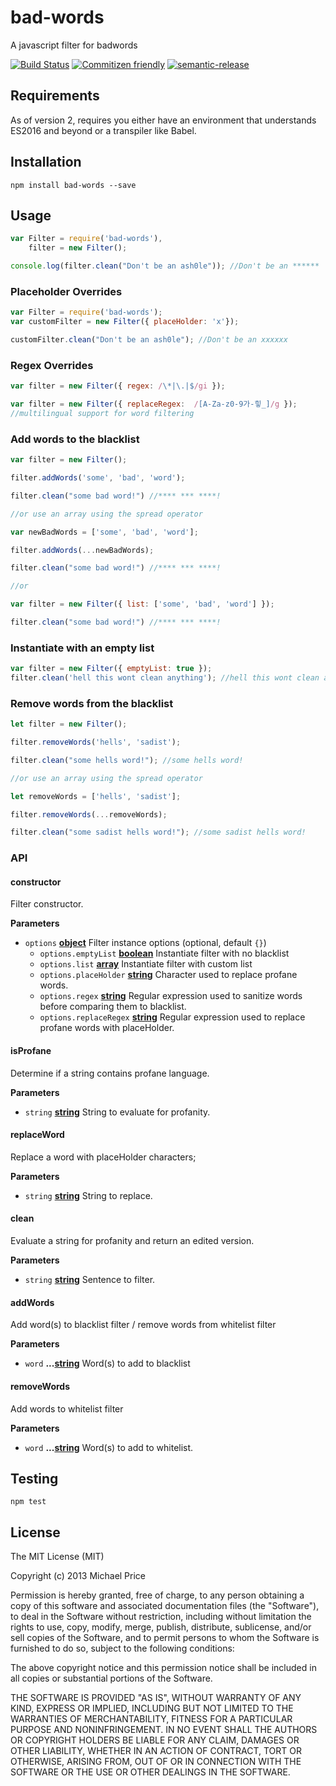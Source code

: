 # bad-words

A javascript filter for badwords

[![Build Status](https://travis-ci.org/web-mech/badwords.svg?branch=master)](https://travis-ci.org/web-mech/badwords)
[![Commitizen friendly](https://img.shields.io/badge/commitizen-friendly-brightgreen.svg)](http://commitizen.github.io/cz-cli/)
[![semantic-release](https://img.shields.io/badge/%20%20%F0%9F%93%A6%F0%9F%9A%80-semantic--release-e10079.svg?style=flat-square)](https://github.com/semantic-release/semantic-release)

## Requirements

As of version 2, requires you either have an environment that understands ES2016 and beyond or a transpiler like Babel.

## Installation

    npm install bad-words --save

## Usage

```js
var Filter = require('bad-words'),
    filter = new Filter();

console.log(filter.clean("Don't be an ash0le")); //Don't be an ******
```

### Placeholder Overrides

```js
var Filter = require('bad-words');
var customFilter = new Filter({ placeHolder: 'x'});

customFilter.clean("Don't be an ash0le"); //Don't be an xxxxxx
```

### Regex Overrides

```js
var filter = new Filter({ regex: /\*|\.|$/gi });

var filter = new Filter({ replaceRegex:  /[A-Za-z0-9가-힣_]/g }); 
//multilingual support for word filtering
```

### Add words to the blacklist

```js
var filter = new Filter(); 

filter.addWords('some', 'bad', 'word');

filter.clean("some bad word!") //**** *** ****!

//or use an array using the spread operator

var newBadWords = ['some', 'bad', 'word'];

filter.addWords(...newBadWords);

filter.clean("some bad word!") //**** *** ****!

//or

var filter = new Filter({ list: ['some', 'bad', 'word'] }); 

filter.clean("some bad word!") //**** *** ****!
```

### Instantiate with an empty list

```js
var filter = new Filter({ emptyList: true }); 
filter.clean('hell this wont clean anything'); //hell this wont clean anything
```

### Remove words from the blacklist

```js
let filter = new Filter(); 

filter.removeWords('hells', 'sadist');

filter.clean("some hells word!"); //some hells word!

//or use an array using the spread operator

let removeWords = ['hells', 'sadist'];

filter.removeWords(...removeWords);

filter.clean("some sadist hells word!"); //some sadist hells word!
```

### API

<!-- Generated by documentation.js. Update this documentation by updating the source code. -->

#### constructor

Filter constructor.

**Parameters**

-   `options` **[object](https://developer.mozilla.org/en-US/docs/Web/JavaScript/Reference/Global_Objects/Object)** Filter instance options (optional, default `{}`)
    -   `options.emptyList` **[boolean](https://developer.mozilla.org/en-US/docs/Web/JavaScript/Reference/Global_Objects/Boolean)** Instantiate filter with no blacklist
    -   `options.list` **[array](https://developer.mozilla.org/en-US/docs/Web/JavaScript/Reference/Global_Objects/Array)** Instantiate filter with custom list
    -   `options.placeHolder` **[string](https://developer.mozilla.org/en-US/docs/Web/JavaScript/Reference/Global_Objects/String)** Character used to replace profane words.
    -   `options.regex` **[string](https://developer.mozilla.org/en-US/docs/Web/JavaScript/Reference/Global_Objects/String)** Regular expression used to sanitize words before comparing them to blacklist.
    -   `options.replaceRegex` **[string](https://developer.mozilla.org/en-US/docs/Web/JavaScript/Reference/Global_Objects/String)** Regular expression used to replace profane words with placeHolder.

#### isProfane

Determine if a string contains profane language.

**Parameters**

-   `string` **[string](https://developer.mozilla.org/en-US/docs/Web/JavaScript/Reference/Global_Objects/String)** String to evaluate for profanity.

#### replaceWord

Replace a word with placeHolder characters;

**Parameters**

-   `string` **[string](https://developer.mozilla.org/en-US/docs/Web/JavaScript/Reference/Global_Objects/String)** String to replace.

#### clean

Evaluate a string for profanity and return an edited version.

**Parameters**

-   `string` **[string](https://developer.mozilla.org/en-US/docs/Web/JavaScript/Reference/Global_Objects/String)** Sentence to filter.

#### addWords

Add word(s) to blacklist filter / remove words from whitelist filter

**Parameters**

-   `word` **...[string](https://developer.mozilla.org/en-US/docs/Web/JavaScript/Reference/Global_Objects/String)** Word(s) to add to blacklist

#### removeWords

Add words to whitelist filter

**Parameters**

-   `word` **...[string](https://developer.mozilla.org/en-US/docs/Web/JavaScript/Reference/Global_Objects/String)** Word(s) to add to whitelist.

## Testing

    npm test

## License

The MIT License (MIT)

Copyright (c) 2013 Michael Price

Permission is hereby granted, free of charge, to any person obtaining a copy of
this software and associated documentation files (the "Software"), to deal in
the Software without restriction, including without limitation the rights to
use, copy, modify, merge, publish, distribute, sublicense, and/or sell copies of
the Software, and to permit persons to whom the Software is furnished to do so,
subject to the following conditions:

The above copyright notice and this permission notice shall be included in all
copies or substantial portions of the Software.

THE SOFTWARE IS PROVIDED "AS IS", WITHOUT WARRANTY OF ANY KIND, EXPRESS OR
IMPLIED, INCLUDING BUT NOT LIMITED TO THE WARRANTIES OF MERCHANTABILITY, FITNESS
FOR A PARTICULAR PURPOSE AND NONINFRINGEMENT. IN NO EVENT SHALL THE AUTHORS OR
COPYRIGHT HOLDERS BE LIABLE FOR ANY CLAIM, DAMAGES OR OTHER LIABILITY, WHETHER
IN AN ACTION OF CONTRACT, TORT OR OTHERWISE, ARISING FROM, OUT OF OR IN
CONNECTION WITH THE SOFTWARE OR THE USE OR OTHER DEALINGS IN THE SOFTWARE.
